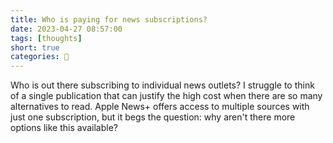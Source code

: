 ```yaml
---
title: Who is paying for news subscriptions?
date: 2023-04-27 08:57:00
tags: [thoughts]
short: true
categories: 💬
---
```


Who is out there subscribing to individual news outlets? I struggle to think of a single publication that can justify the high cost when there are so many alternatives to read. Apple News+ offers access to multiple sources with just one subscription, but it begs the question: why aren't there more options like this available?
